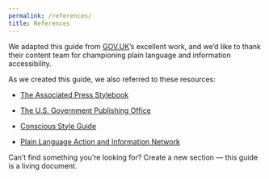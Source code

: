 ```yaml
---
permalink: /references/
title: References
---
```

We adapted this guide from [GOV.UK](https://www.gov.uk/)’s
excellent work, and we’d like to thank their content team for
championing plain language and information accessibility.

As we created this guide, we also referred to these resources:

-   [The Associated Press Stylebook](https://www.apstylebook.com/)

-   [The U.S. Government Publishing Office](http://www.gpo.gov/)

-   [Conscious Style Guide](http://consciousstyleguide.com/)

-   [Plain Language Action and Information Network](http://www.plainlanguage.gov/)


Can’t find something you’re looking for? Create a new section — this
guide is a living document.
